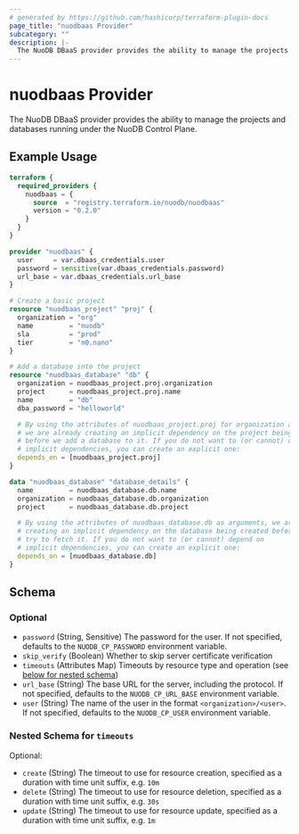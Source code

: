 ```yaml
---
# generated by https://github.com/hashicorp/terraform-plugin-docs
page_title: "nuodbaas Provider"
subcategory: ""
description: |-
  The NuoDB DBaaS provider provides the ability to manage the projects and databases running under the NuoDB Control Plane.
---
```


# nuodbaas Provider

The NuoDB DBaaS provider provides the ability to manage the projects and databases running under the NuoDB Control Plane.

## Example Usage

```terraform
terraform {
  required_providers {
    nuodbaas = {
      source  = "registry.terraform.io/nuodb/nuodbaas"
      version = "0.2.0"
    }
  }
}

provider "nuodbaas" {
  user     = var.dbaas_credentials.user
  password = sensitive(var.dbaas_credentials.password)
  url_base = var.dbaas_credentials.url_base
}

# Create a basic project
resource "nuodbaas_project" "proj" {
  organization = "org"
  name         = "nuodb"
  sla          = "prod"
  tier         = "n0.nano"
}

# Add a database into the project
resource "nuodbaas_database" "db" {
  organization = nuodbaas_project.proj.organization
  project      = nuodbaas_project.proj.name
  name         = "db"
  dba_password = "helloworld"

  # By using the attributes of nuodbaas_project.proj for organization and project,
  # we are already creating an implicit dependency on the project being created
  # before we add a database to it. If you do not want to (or cannot) depend on
  # implicit dependencies, you can create an explicit one:
  depends_on = [nuodbaas_project.proj]
}

data "nuodbaas_database" "database_details" {
  name         = nuodbaas_database.db.name
  organization = nuodbaas_database.db.organization
  project      = nuodbaas_database.db.project

  # By using the attributes of nuodbaas_database.db as arguments, we are
  # creating an implicit dependency on the database being created before we
  # try to fetch it. If you do not want to (or cannot) depend on
  # implicit dependencies, you can create an explicit one:
  depends_on = [nuodbaas_database.db]
}
```

<!-- schema generated by tfplugindocs -->
## Schema

### Optional

- `password` (String, Sensitive) The password for the user. If not specified, defaults to the `NUODB_CP_PASSWORD` environment variable.
- `skip_verify` (Boolean) Whether to skip server certificate verification
- `timeouts` (Attributes Map) Timeouts by resource type and operation (see [below for nested schema](#nestedatt--timeouts))
- `url_base` (String) The base URL for the server, including the protocol. If not specified, defaults to the `NUODB_CP_URL_BASE` environment variable.
- `user` (String) The name of the user in the format `<organization>/<user>`. If not specified, defaults to the `NUODB_CP_USER` environment variable.

<a id="nestedatt--timeouts"></a>
### Nested Schema for `timeouts`

Optional:

- `create` (String) The timeout to use for resource creation, specified as a duration with time unit suffix, e.g. `10m`
- `delete` (String) The timeout to use for resource deletion, specified as a duration with time unit suffix, e.g. `30s`
- `update` (String) The timeout to use for resource update, specified as a duration with time unit suffix, e.g. `1m`
